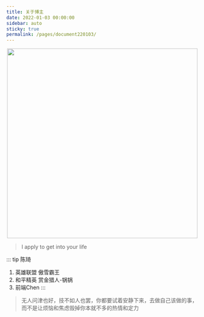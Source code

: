 ```yaml
---
title: 关于博主
date: 2022-01-03 00:00:00
sidebar: auto
sticky: true
permalink: /pages/document220103/
---
```


<p align="center">
  <img width="500" src="//staticqn.qizuang.com/custom/20220419/FqJlGorbExnDMsQZLKaqnSae6-2Q"/>
</p>



> I apply to get into your life

<!-- more -->

::: tip 陈琦

1. 英雄联盟 傲雪霸王<br>
2. 和平精英 赏金猎人-锅锅<br>
3. 前端Chen
   :::

> 无人问津也好，技不如人也罢，你都要试着安静下来，去做自己该做的事，而不是让烦恼和焦虑毁掉你本就不多的热情和定力
